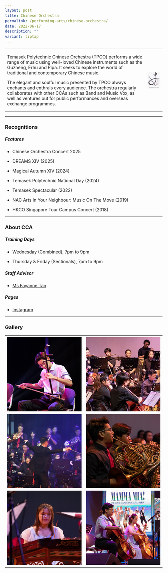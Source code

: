 ```yaml
---
layout: post
title: Chinese Orchestra
permalink: /performing-arts/chinese-orchestra/
date: 2022-06-17
description: ""
variant: tiptap
---
```

<table style="minWidth: 50px">
<colgroup>
<col>
<col>
</colgroup>
<tbody>
<tr>
<td rowspan="1" colspan="1">
<p>Temasek Polytechnic Chinese Orchestra (TPCO) performs a wide range of
music using well-loved Chinese instruments such as the Guzheng, Erhu and
Pipa. It seeks to explore the world of traditional and contemporary Chinese
music.</p>
<p></p>
<p>The elegant and soulful music presented by TPCO always enchants and enthrals
every audience. The orchestra regularly collaborates with other CCAs such
as Band and Music Vox, as well as ventures out for public performances
and overseas exchange programmes.</p>
</td>
<td rowspan="1" colspan="1">
<div class="isomer-image-wrapper">
<img style="display:block;margin-left:auto;margin-right:auto;" height="auto" width="100%" alt="CO" src="/images/Arts/CO/CO_logo.png">
</div>
</td>
</tr>
</tbody>
</table>
<hr>
<h3>Recognitions</h3>
<h5>Features</h5>
<ul data-tight="true" class="tight">
<li>
<p>Chinese Orchestra Concert 2025</p>
</li>
<li>
<p>DREAMS XIV (2025)</p>
</li>
<li>
<p>Magical Autumn XIV (2024)</p>
</li>
<li>
<p>Temasek Polytechnic National Day (2024)</p>
</li>
<li>
<p>Temasek Spectacular (2022)</p>
</li>
<li>
<p>NAC Arts In Your Neighbour: Music On The Move (2019)</p>
</li>
<li>
<p>HKCO Singapore Tour Campus Concert (2018)</p>
</li>
</ul>
<hr>
<h3>About CCA</h3>
<h5>Training Days</h5>
<ul data-tight="true" class="tight">
<li>
<p>Wednesday (Combined), 7pm to 9pm</p>
</li>
<li>
<p>Thursday &amp; Friday (Sectionals), 7pm to 9pm</p>
</li>
</ul>
<h5>Staff Advisor</h5>
<ul data-tight="true" class="tight">
<li>
<p><a href="mailto:Fayanne_tan@tp.edu.sg" rel="noopener noreferrer nofollow" target="_blank">Ms Fayanne Tan</a>
</p>
</li>
</ul>
<h5>Pages</h5>
<ul data-tight="true" class="tight">
<li>
<p><a href="https://www.instagram.com/tpchineseorchestra" rel="noopener noreferrer nofollow" target="_blank">Instagram</a>
</p>
</li>
</ul>
<hr>
<h3>Gallery</h3>
<table style="minWidth: 50px">
<colgroup>
<col>
<col>
</colgroup>
<tbody>
<tr>
<th rowspan="1" colspan="1">
<div class="isomer-image-wrapper">
<img style="width: 100%" height="auto" width="100%" alt="" src="/images/Arts/CO/CO_pic_1.jpg">
</div>
</th>
<th rowspan="1" colspan="1">
<div class="isomer-image-wrapper">
<img style="width: 100%" height="auto" width="100%" alt="" src="/images/Arts/CO/CO_pic_2.jpg">
</div>
</th>
</tr>
<tr>
<td rowspan="1" colspan="1">
<div class="isomer-image-wrapper">
<img style="width: 100%" height="auto" width="100%" alt="" src="/images/Arts/Band/Band_pic_3.jpg">
</div>
</td>
<td rowspan="1" colspan="1">
<div class="isomer-image-wrapper">
<img style="width: 100%" height="auto" width="100%" alt="" src="/images/Arts/Band/Band_pic_4.jpg">
</div>
</td>
</tr>
<tr>
<td rowspan="1" colspan="1">
<div class="isomer-image-wrapper">
<img style="width: 100%" height="auto" width="100%" alt="" src="/images/Arts/CO/CO_pic_5.jpg">
</div>
</td>
<td rowspan="1" colspan="1">
<div class="isomer-image-wrapper">
<img style="width: 100%" height="auto" width="100%" alt="" src="/images/Arts/CO/CO_pic_6.jpg">
</div>
</td>
</tr>
</tbody>
</table>
<p></p>